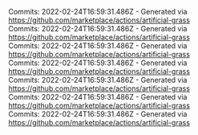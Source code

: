 Commits: 2022-02-24T16:59:31.486Z - Generated via https://github.com/marketplace/actions/artificial-grass
<br>
Commits: 2022-02-24T16:59:31.486Z - Generated via https://github.com/marketplace/actions/artificial-grass
<br>
Commits: 2022-02-24T16:59:31.486Z - Generated via https://github.com/marketplace/actions/artificial-grass
<br>
Commits: 2022-02-24T16:59:31.486Z - Generated via https://github.com/marketplace/actions/artificial-grass
<br>
Commits: 2022-02-24T16:59:31.486Z - Generated via https://github.com/marketplace/actions/artificial-grass
<br>
Commits: 2022-02-24T16:59:31.486Z - Generated via https://github.com/marketplace/actions/artificial-grass
<br>
Commits: 2022-02-24T16:59:31.486Z - Generated via https://github.com/marketplace/actions/artificial-grass
<br>
